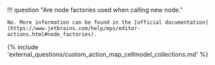 !!! question "Are node factories used when calling new node<Concept>."

    No. More information can be found in the [official documentation](https://www.jetbrains.com/help/mps/editor-actions.html#node_factories).

{% include 'external_questions/custom_action_map_cellmodel_collections.md' %}